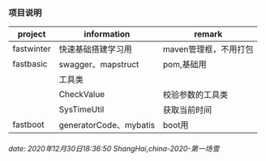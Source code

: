 ### 项目说明
project | information | remark
-------|-------| -----|
fastwinter|快速基础搭建学习用|maven管理框，不用打包
fastbasic|swagger、mapstruct |pom,基础用
         |  工具类|
         |CheckValue| 校验参数的工具类
         |SysTimeUtil| 获取当前时间
fastboot|generatorCode、mybatis |boot用


###### date: 2020年12月30日18:36:50  ShangHai,china-2020-第一场雪